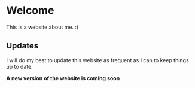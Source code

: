 # Welcome

This is a website about me. :) 

## Updates

I will do my best to update this website as frequent as I can to keep things up to date. 

**A new version of the website is coming soon**



